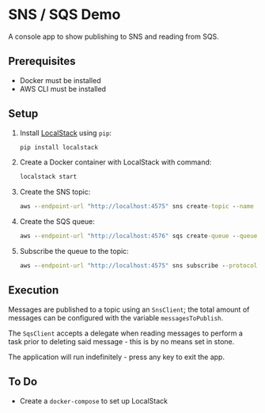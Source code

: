 # SNS / SQS Demo

A  console app to show publishing to SNS and reading from SQS.

## Prerequisites

* Docker must be installed
* AWS CLI must be installed

## Setup

1. Install [LocalStack](https://github.com/localstack/localstack) using `pip`:

    ```cmd
    pip install localstack
    ```

2. Create a Docker container with LocalStack with command:

    ```cmd
    localstack start
    ```

3. Create the SNS topic:

    ```cmd
    aws --endpoint-url "http://localhost:4575" sns create-topic --name topic-name
    ```

4. Create the SQS queue:

    ```cmd
    aws --endpoint-url "http://localhost:4576" sqs create-queue --queue-name queue-name
    ```

5. Subscribe the queue to the topic:

    ```cmd
    aws --endpoint-url "http://localhost:4575" sns subscribe --protocol sqs --topic-arn arn:aws:sns:us-east-1:000000000000:topic-name --notification-endpoint arn:aws:sns:us-east-1:000000000000:queue-name
    ```

## Execution

Messages are published to a topic using an `SnsClient`; the total amount of messages can be configured with the variable `messagesToPublish`.

The `SqsClient` accepts a delegate when reading messages to perform a task prior to deleting said message - this is by no means set in stone.

The application will run indefinitely - press any key to exit the app.

## To Do

* Create a `docker-compose` to set up LocalStack
